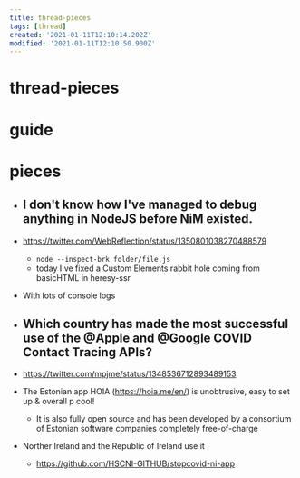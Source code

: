 ```yaml
---
title: thread-pieces
tags: [thread]
created: '2021-01-11T12:10:14.202Z'
modified: '2021-01-11T12:10:50.900Z'
---
```


# thread-pieces

# guide

# pieces

 

- ## I don't know how I've managed to debug anything in NodeJS before NiM existed.
- https://twitter.com/WebReflection/status/1350801038270488579
  - `node --inspect-brk folder/file.js`
  - today I've fixed a Custom Elements rabbit hole coming from basicHTML in heresy-ssr
- With lots of console logs

- ## Which country has made the most successful use of the @Apple  and @Google COVID Contact Tracing APIs?
- https://twitter.com/mpjme/status/1348536712893489153
- The Estonian app HOIA (https://hoia.me/en/) is unobtrusive, easy to set up & overall p cool!
  - It is also fully open source and has been developed by a consortium of Estonian software companies completely free-of-charge
- Norther Ireland and the Republic of Ireland use it
  - https://github.com/HSCNI-GITHUB/stopcovid-ni-app
